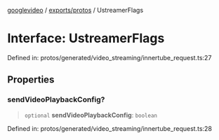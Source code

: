 [googlevideo](../../../README.md) / [exports/protos](../README.md) / UstreamerFlags

# Interface: UstreamerFlags

Defined in: protos/generated/video\_streaming/innertube\_request.ts:27

## Properties

### sendVideoPlaybackConfig?

> `optional` **sendVideoPlaybackConfig**: `boolean`

Defined in: protos/generated/video\_streaming/innertube\_request.ts:28
